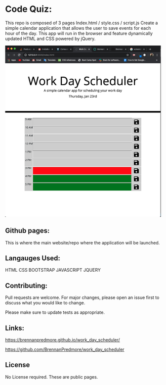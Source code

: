 # Code Quiz:

This repo is composed of 3 pages
Index.html / style.css / script.js 
Create a simple calendar application that allows the user to save events for each hour of the day. This app will run in the browser and feature dynamically updated HTML and CSS powered by jQuery.

![Screenshot](/assets/images/workDaySchedulerScreenShot.png)

## Github pages:

This is where the main website/repo where the application will be launched.

## Langauges Used:

HTML 
CSS
BOOTSTRAP
JAVASCRIPT
JQUERY

## Contributing:
Pull requests are welcome. For major changes, please open an issue first to discuss what you would like to change.

Please make sure to update tests as appropriate.

## Links:
https://brennanpredmore.github.io/work_day_scheduler/

https://github.com/BrennanPredmore/work_day_scheduler

## License
No License required. These are public pages. 